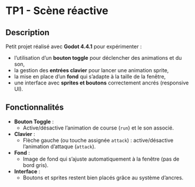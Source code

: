 # TP1 - Scène réactive

## Description
Petit projet réalisé avec **Godot 4.4.1** pour expérimenter :
- l’utilisation d’un **bouton toggle** pour déclencher des animations et du son,
- la gestion des **entrées clavier** pour lancer une animation sprite,
- la mise en place d’un **fond** qui s’adapte à la taille de la fenêtre,
- une interface avec **sprites et boutons** correctement ancrés (responsive UI).

## Fonctionnalités
- **Bouton Toggle** :
  - Active/désactive l’animation de course (`run`) et le son associé.
- **Clavier** :
  - Flèche gauche (ou touche assignée `attack`) : active/désactive l’animation d’attaque (`attack`).
- **Fond** :
  - Image de fond qui s’ajuste automatiquement à la fenêtre (pas de bord gris).
- **Interface** :
  - Boutons et sprites restent bien placés grâce au système d’ancres.
